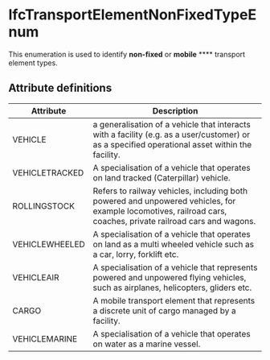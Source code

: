 IfcTransportElementNonFixedTypeEnum
===================================
This enumeration is used to identify **non-fixed** or **mobile** ****
transport element types.


Attribute definitions
---------------------
| Attribute      | Description                                                                                                                                                   |
|----------------|---------------------------------------------------------------------------------------------------------------------------------------------------------------|
| VEHICLE        | a generalisation of a vehicle that interacts with a facility (e.g. as a user/customer) or as a specified operational asset within the facility.               |
| VEHICLETRACKED | A specialisation of a vehicle that operates on land tracked (Caterpillar) vehicle.                                                                            |
| ROLLINGSTOCK   | Refers to railway vehicles, including both powered and unpowered vehicles, for example locomotives, railroad cars, coaches, private railroad cars and wagons. |
| VEHICLEWHEELED | A specialisation of a vehicle that operates on land as a multi wheeled vehicle such as a car, lorry, forklift etc.                                            |
| VEHICLEAIR     | A specialisation of a vehicle that represents powered and unpowered flying vehicles, such as airplanes, helicopters, gliders etc.                             |
| CARGO          | A mobile transport element that represents a discrete unit of cargo managed by a facility.                                                                    |
| VEHICLEMARINE  | A specialisation of a vehicle that operates on water as a marine vessel.                                                                                      |

